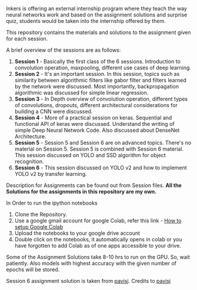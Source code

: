 Inkers is offering an external internship program where they teach the way neural networks work and based on the assignment solutions and surprise quiz, students would be taken into the internship offered by them.

This repository contains the materials and solutions to the assignment given for each session. 

A brief overview of the sessions are as follows:
1.  **Session 1** - Basically the first class of the 6 sessions. Introduction to convolution operation, maxpooling, different                     use cases of deep learning.
2.  **Session 2** - It's an important session. In this session, topics such as similarity between algorithmic filters like                         gabor filter and filters learned by the network were discussed. Most importantly, backpropagation                             algorithmic was discussed for simple linear regression.
3.  **Session 3** - In Depth overview of convolution operation, different types of convolutions, dropouts, different                               architectural considerations for building a CNN were discussed.
4.  **Session 4** - More of a practical session on keras. Sequential and functional API of keras were discussed. Understand                       the writing of simple Deep Neural Network Code. Also discussed about DenseNet Architecture.
5.  **Session 5** - Session 5 and Session 6 are on advanced topics. There's no material on Session 5. Session 5 is combined                       with Session 6 material. This session discussed on YOLO and SSD algorithm for object recognition.
6.  **Session 6** - This session discussed on YOLO v2 and how to implement YOLO v2 by transfer learning.

Description for Assignments can be found out from Session files.
**All the Solutions for the assignments in this repository are my own.**

In Order to run the ipython notebooks

1. Clone the Repository.
2. Use a google gmail account for google Colab, refer this link - [How to setup Google Colab](https://medium.com/deep-learning-turkey/google-colab-free-gpu-tutorial-e113627b9f5d)
3. Upload the notebooks to your google drive account
4. Double click on the notebooks, it automatically opens in colab or you have forgotten to add Colab as of one apps accessible    to your drive.

Some of the Assignment Solutions take 8-10 hrs to run on the GPU. So, wait patiently. Also models with highest accuracy with the given number of epochs will be stored. 

Session 6 assignment solution is taken from [pavisj](https://github.com/pavisj/YoloV3_video_colab/blob/master/Yolo_Darknet_Video_Without_Display.ipynb). Credits to [pavisj](https://github.com/pavisj)
